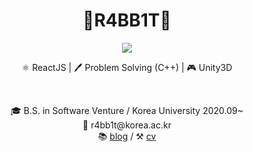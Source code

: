<h1 align="center">🐰R4BB1T👀</h1>

<!--
**r-4bb1t/r-4bb1t** is a ✨ _special_ ✨ repository because its `README.md` (this file) appears on your GitHub profile.

Here are some ideas to get you started:

- 🔭 I’m currently working on ...
- 🌱 I’m currently learning ...
- 👯 I’m looking to collaborate on ...
- 🤔 I’m looking for help with ...
- 💬 Ask me about ...
- 📫 How to reach me: ...
- 😄 Pronouns: ...
- ⚡ Fun fact: ...
-->

<p align="center">
<image src="https://user-images.githubusercontent.com/52532871/95517071-468cb580-09fb-11eb-8fe5-32f06d5e2197.gif"/>
</p>

<p align="center">⚛️ ReactJS | 🖊️ Problem Solving (C++) | 🎮 Unity3D</p>
<br />
<p align="center">🎓 B.S. in Software Venture / Korea University 2020.09~<br/>
  📧 r4bb1t@korea.ac.kr<br/>
  📚 <a href="https://r4bb1t.tistory.com">blog</a> / ⚒ <a href="https://r-4bb1t.github.io/r4bb1t-dev">cv</a>

